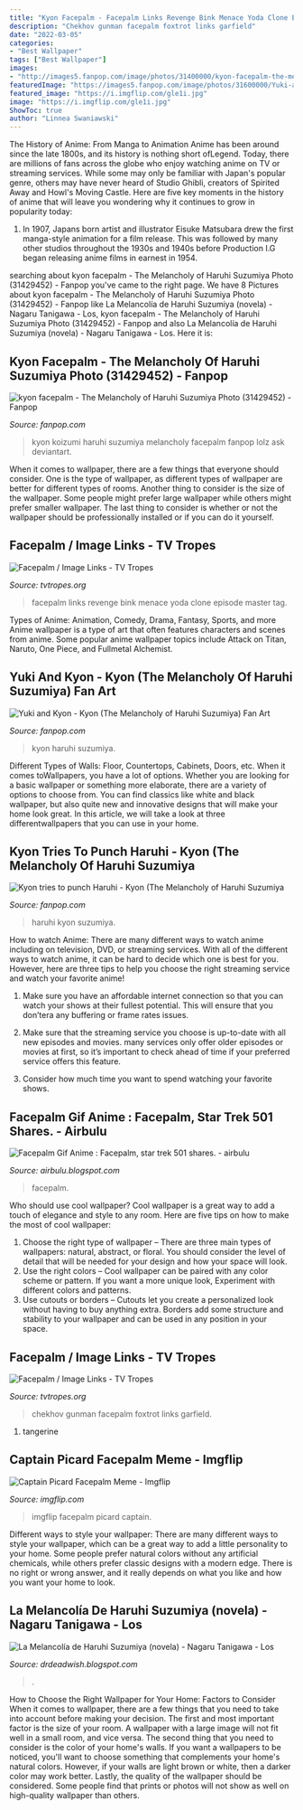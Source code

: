```yaml
---
title: "Kyon Facepalm - Facepalm Links Revenge Bink Menace Yoda Clone Episode Master Tag"
description: "Chekhov gunman facepalm foxtrot links garfield"
date: "2022-03-05"
categories:
- "Best Wallpaper"
tags: ["Best Wallpaper"]
images:
- "http://images5.fanpop.com/image/photos/31400000/kyon-facepalm-the-melancholy-of-haruhi-suzumiya-31429452-900-563.png"
featuredImage: "https://images5.fanpop.com/image/photos/31600000/Yuki-and-Kyon-kyon-the-melancholy-of-haruhi-suzumiya-31617092-396-640.jpg"
featured_image: "https://i.imgflip.com/gle1i.jpg"
image: "https://i.imgflip.com/gle1i.jpg"
ShowToc: true
author: "Linnea Swaniawski"
---
```



The History of Anime: From Manga to Animation
Anime has been around since the late 1800s, and its history is nothing short ofLegend. Today, there are millions of fans across the globe who enjoy watching anime on TV or streaming services. While some may only be familiar with Japan's popular genre, others may have never heard of Studio Ghibli, creators of Spirited Away and Howl's Moving Castle. Here are five key moments in the history of anime that will leave you wondering why it continues to grow in popularity today:
1) In 1907, Japans born artist and illustrator Eisuke Matsubara drew the first manga-style animation for a film release. This was followed by many other studios throughout the 1930s and 1940s before Production I.G began releasing anime films in earnest in 1954.

	

		
searching about kyon facepalm - The Melancholy of Haruhi Suzumiya Photo (31429452) - Fanpop you've came to the right page. We have 8 Pictures about kyon facepalm - The Melancholy of Haruhi Suzumiya Photo (31429452) - Fanpop like La Melancolía de Haruhi Suzumiya (novela) - Nagaru Tanigawa - Los, kyon facepalm - The Melancholy of Haruhi Suzumiya Photo (31429452) - Fanpop and also La Melancolía de Haruhi Suzumiya (novela) - Nagaru Tanigawa - Los. Here it is:
		
    
## Kyon Facepalm - The Melancholy Of Haruhi Suzumiya Photo (31429452) - Fanpop

<img loading=lazy src="http://images5.fanpop.com/image/photos/31400000/kyon-facepalm-the-melancholy-of-haruhi-suzumiya-31429452-900-563.png" onerror="this.onerror=null;this.src='https://tse1.mm.bing.net/th?id=OIP.gh9HYRjfdHp2lTiUwGre-QHaEo&amp;pid=15.1';" alt="kyon facepalm - The Melancholy of Haruhi Suzumiya Photo (31429452) - Fanpop">

_Source: fanpop.com_

>kyon koizumi haruhi suzumiya melancholy facepalm fanpop lolz ask deviantart. 

	

When it comes to wallpaper, there are a few things that everyone should consider. One is the type of wallpaper, as different types of wallpaper are better for different types of rooms. Another thing to consider is the size of the wallpaper. Some people might prefer large wallpaper while others might prefer smaller wallpaper. The last thing to consider is whether or not the wallpaper should be professionally installed or if you can do it yourself.

    
## Facepalm / Image Links - TV Tropes

<img loading=lazy src="http://i185.photobucket.com/albums/x250/Fyrmer/watchmen_doctor_facepalm.jpg" onerror="this.onerror=null;this.src='https://tse3.mm.bing.net/th?id=OIP.LnTOOKiWdv-thJnq_tKeFAAAAA&amp;pid=15.1';" alt="Facepalm / Image Links - TV Tropes">

_Source: tvtropes.org_

>facepalm links revenge bink menace yoda clone episode master tag. 

	

Types of Anime: Animation, Comedy, Drama, Fantasy, Sports, and more
Anime wallpaper is a type of art that often features characters and scenes from anime. Some popular anime wallpaper topics include Attack on Titan, Naruto, One Piece, and Fullmetal Alchemist.

    
## Yuki And Kyon - Kyon (The Melancholy Of Haruhi Suzumiya) Fan Art

<img loading=lazy src="https://images5.fanpop.com/image/photos/31600000/Yuki-and-Kyon-kyon-the-melancholy-of-haruhi-suzumiya-31617092-396-640.jpg" onerror="this.onerror=null;this.src='https://tse2.mm.bing.net/th?id=OIP.enjxugGzwUJiMggylSUugQHaL-&amp;pid=15.1';" alt="Yuki and Kyon - Kyon (The Melancholy of Haruhi Suzumiya) Fan Art">

_Source: fanpop.com_

>kyon haruhi suzumiya. 

	

Different Types of Walls: Floor, Countertops, Cabinets, Doors, etc.
When it comes toWallpapers, you have a lot of options. Whether you are looking for a basic wallpaper or something more elaborate, there are a variety of options to choose from. You can find classics like white and black wallpaper, but also quite new and innovative designs that will make your home look great. In this article, we will take a look at three differentwallpapers that you can use in your home.

    
## Kyon Tries To Punch Haruhi - Kyon (The Melancholy Of Haruhi Suzumiya

<img loading=lazy src="https://images5.fanpop.com/image/photos/31500000/Kyon-tries-to-punch-Haruhi-kyon-the-melancholy-of-haruhi-suzumiya-31501828-500-236.gif" onerror="this.onerror=null;this.src='https://tse2.mm.bing.net/th?id=OIP.h4ThjW0al_iEtmlpJSLRbgHaDf&amp;pid=15.1';" alt="Kyon tries to punch Haruhi - Kyon (The Melancholy of Haruhi Suzumiya">

_Source: fanpop.com_

>haruhi kyon suzumiya. 

	

How to watch Anime: There are many different ways to watch anime including on television, DVD, or streaming services.
With all of the different ways to watch anime, it can be hard to decide which one is best for you. However, here are three tips to help you choose the right streaming service and watch your favorite anime!
1. Make sure you have an affordable internet connection so that you can watch your shows at their fullest potential. This will ensure that you don’tera any buffering or frame rates issues.

2. Make sure that the streaming service you choose is up-to-date with all new episodes and movies. many services only offer older episodes or movies at first, so it’s important to check ahead of time if your preferred service offers this feature.

3. Consider how much time you want to spend watching your favorite shows.

    
## Facepalm Gif Anime : Facepalm, Star Trek 501 Shares. - Airbulu

<img loading=lazy src="https://gifimage.net/wp-content/uploads/2017/06/anime-gif-14-2.gif" onerror="this.onerror=null;this.src='https://tse3.mm.bing.net/th?id=OIP.8WscleDD11jxtCrxRufFqgHaEK&amp;pid=15.1';" alt="Facepalm Gif Anime : Facepalm, star trek 501 shares. - airbulu">

_Source: airbulu.blogspot.com_

>facepalm. 

	

Who should use cool wallpaper?
Cool wallpaper is a great way to add a touch of elegance and style to any room. Here are five tips on how to make the most of cool wallpaper: 
1) Choose the right type of wallpaper – There are three main types of wallpapers: natural, abstract, or floral. You should consider the level of detail that will be needed for your design and how your space will look. 
2) Use the right colors – Cool wallpaper can be paired with any color scheme or pattern. If you want a more unique look, Experiment with different colors and patterns. 
3) Use cutouts or borders – Cutouts let you create a personalized look without having to buy anything extra. Borders add some structure and stability to your wallpaper and can be used in any position in your space.

    
## Facepalm / Image Links - TV Tropes

<img loading=lazy src="http://static.tvtropes.org/pmwiki/pub/images/cghtyuih_2504.jpg" onerror="this.onerror=null;this.src='https://tse2.mm.bing.net/th?id=OIP.anSbyRt0lkPVwTKpkQfhnAAAAA&amp;pid=15.1';" alt="Facepalm / Image Links - TV Tropes">

_Source: tvtropes.org_

>chekhov gunman facepalm foxtrot links garfield. 

	

1. tangerine 

    
## Captain Picard Facepalm Meme - Imgflip

<img loading=lazy src="https://i.imgflip.com/gle1i.jpg" onerror="this.onerror=null;this.src='https://tse3.mm.bing.net/th?id=OIP.-W_ZqZq3Zd9mK1icBEASkgHaHa&amp;pid=15.1';" alt="Captain Picard Facepalm Meme - Imgflip">

_Source: imgflip.com_

>imgflip facepalm picard captain. 

	

Different ways to style your wallpaper:
There are many different ways to style your wallpaper, which can be a great way to add a little personality to your home. Some people prefer natural colors without any artificial chemicals, while others prefer classic designs with a modern edge. There is no right or wrong answer, and it really depends on what you like and how you want your home to look.

    
## La Melancolía De Haruhi Suzumiya (novela) - Nagaru Tanigawa - Los

<img loading=lazy src="http://2.bp.blogspot.com/-Yc0_xF8rPtw/UQVoWSsb_xI/AAAAAAAADC8/uPGqjR2j9HA/s1600/kyon_2.jpg" onerror="this.onerror=null;this.src='https://tse4.mm.bing.net/th?id=OIP.UNXh64DW_LAIw04Viz5kIgAAAA&amp;pid=15.1';" alt="La Melancolía de Haruhi Suzumiya (novela) - Nagaru Tanigawa - Los">

_Source: drdeadwish.blogspot.com_

>. 

	

How to Choose the Right Wallpaper for Your Home: Factors to Consider
When it comes to wallpaper, there are a few things that you need to take into account before making your decision. The first and most important factor is the size of your room. A wallpaper with a large image will not fit well in a small room, and vice versa. 
The second thing that you need to consider is the color of your home's walls. If you want a wallpapers to be noticed, you'll want to choose something that complements your home's natural colors. However, if your walls are light brown or white, then a darker color may work better. 
Lastly, the quality of the wallpaper should be considered. Some people find that prints or photos will not show as well on high-quality wallpaper than others.

